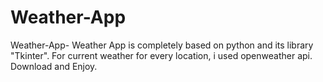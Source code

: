 # Weather-App
Weather-App- Weather App is completely based on python and its library "Tkinter". For current weather for every location, i used openweather api. Download and Enjoy.
